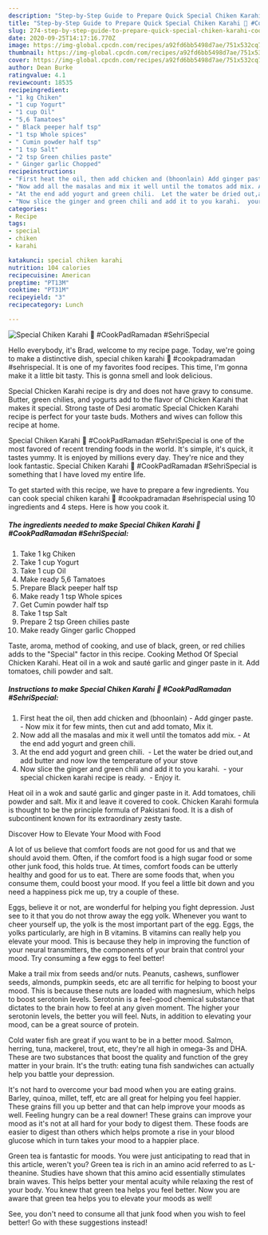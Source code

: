 ```yaml
---
description: "Step-by-Step Guide to Prepare Quick Special Chiken Karahi 💝 #CookPadRamadan #SehriSpecial"
title: "Step-by-Step Guide to Prepare Quick Special Chiken Karahi 💝 #CookPadRamadan #SehriSpecial"
slug: 274-step-by-step-guide-to-prepare-quick-special-chiken-karahi-cookpadramadan-sehrispecial
date: 2020-09-25T14:17:16.770Z
image: https://img-global.cpcdn.com/recipes/a92fd6bb5498d7ae/751x532cq70/special-chiken-karahi-💝-cookpadramadan-sehrispecial-recipe-main-photo.jpg
thumbnail: https://img-global.cpcdn.com/recipes/a92fd6bb5498d7ae/751x532cq70/special-chiken-karahi-💝-cookpadramadan-sehrispecial-recipe-main-photo.jpg
cover: https://img-global.cpcdn.com/recipes/a92fd6bb5498d7ae/751x532cq70/special-chiken-karahi-💝-cookpadramadan-sehrispecial-recipe-main-photo.jpg
author: Dean Burke
ratingvalue: 4.1
reviewcount: 18535
recipeingredient:
- "1 kg Chiken"
- "1 cup Yogurt"
- "1 cup Oil"
- "5,6 Tamatoes"
- " Black peeper half tsp"
- "1 tsp Whole spices"
- " Cumin powder half tsp"
- "1 tsp Salt"
- "2 tsp Green chilies paste"
- " Ginger garlic Chopped"
recipeinstructions:
- "First heat the oil, then add chicken and (bhoonlain) Add ginger paste.  Now mix it for few mints, then cut and add tomato, Mix it."
- "Now add all the masalas and mix it well until the tomatos add mix. At the end add yogurt and green chili."
- "At the end add yogurt and green chili.  Let the water be dried out,and add butter and now low the temperature of your stove"
- "Now slice the ginger and green chili and add it to you karahi.  your special chicken karahi recipe is ready.  Enjoy it."
categories:
- Recipe
tags:
- special
- chiken
- karahi

katakunci: special chiken karahi 
nutrition: 104 calories
recipecuisine: American
preptime: "PT13M"
cooktime: "PT31M"
recipeyield: "3"
recipecategory: Lunch

---
```



![Special Chiken Karahi 💝 #CookPadRamadan #SehriSpecial](https://img-global.cpcdn.com/recipes/a92fd6bb5498d7ae/751x532cq70/special-chiken-karahi-💝-cookpadramadan-sehrispecial-recipe-main-photo.jpg)

Hello everybody, it's Brad, welcome to my recipe page. Today, we're going to make a distinctive dish, special chiken karahi 💝 #cookpadramadan #sehrispecial. It is one of my favorites food recipes. This time, I'm gonna make it a little bit tasty. This is gonna smell and look delicious.

Special Chicken Karahi recipe is dry and does not have gravy to consume. Butter, green chilies, and yogurts add to the flavor of Chicken Karahi that makes it special. Strong taste of Desi aromatic Special Chicken Karahi recipe is perfect for your taste buds. Mothers and wives can follow this recipe at home.

Special Chiken Karahi 💝 #CookPadRamadan #SehriSpecial is one of the most favored of recent trending foods in the world. It's simple, it's quick, it tastes yummy. It is enjoyed by millions every day. They're nice and they look fantastic. Special Chiken Karahi 💝 #CookPadRamadan #SehriSpecial is something that I have loved my entire life.


To get started with this recipe, we have to prepare a few ingredients. You can cook special chiken karahi 💝 #cookpadramadan #sehrispecial using 10 ingredients and 4 steps. Here is how you cook it.

<!--inarticleads1-->

##### The ingredients needed to make Special Chiken Karahi 💝 #CookPadRamadan #SehriSpecial:

1. Take 1 kg Chiken
1. Take 1 cup Yogurt
1. Take 1 cup Oil
1. Make ready 5,6 Tamatoes
1. Prepare  Black peeper half tsp
1. Make ready 1 tsp Whole spices
1. Get  Cumin powder half tsp
1. Take 1 tsp Salt
1. Prepare 2 tsp Green chilies paste
1. Make ready  Ginger garlic Chopped


Taste, aroma, method of cooking, and use of black, green, or red chilies adds to the &#34;Special&#34; factor in this recipe. Cooking Method Of Special Chicken Karahi. Heat oil in a wok and sauté garlic and ginger paste in it. Add tomatoes, chili powder and salt. 

<!--inarticleads2-->

##### Instructions to make Special Chiken Karahi 💝 #CookPadRamadan #SehriSpecial:

1. First heat the oil, then add chicken and (bhoonlain) - Add ginger paste.  - Now mix it for few mints, then cut and add tomato, Mix it.
1. Now add all the masalas and mix it well until the tomatos add mix. - At the end add yogurt and green chili.
1. At the end add yogurt and green chili.  - Let the water be dried out,and add butter and now low the temperature of your stove
1. Now slice the ginger and green chili and add it to you karahi.  - your special chicken karahi recipe is ready.  - Enjoy it.


Heat oil in a wok and sauté garlic and ginger paste in it. Add tomatoes, chili powder and salt. Mix it and leave it covered to cook. Chicken Karahi formula is thought to be the principle formula of Pakistani food. It is a dish of subcontinent known for its extraordinary zesty taste. 

Discover How to Elevate Your Mood with Food


A lot of us believe that comfort foods are not good for us and that we should avoid them. Often, if the comfort food is a high sugar food or some other junk food, this holds true. At times, comfort foods can be utterly healthy and good for us to eat. There are some foods that, when you consume them, could boost your mood. If you feel a little bit down and you need a happiness pick me up, try a couple of these.

Eggs, believe it or not, are wonderful for helping you fight depression. Just see to it that you do not throw away the egg yolk. Whenever you want to cheer yourself up, the yolk is the most important part of the egg. Eggs, the yolks particularly, are high in B vitamins. B vitamins can really help you elevate your mood. This is because they help in improving the function of your neural transmitters, the components of your brain that control your mood. Try consuming a few eggs to feel better!

Make a trail mix from seeds and/or nuts. Peanuts, cashews, sunflower seeds, almonds, pumpkin seeds, etc are all terrific for helping to boost your mood. This is because these nuts are loaded with magnesium, which helps to boost serotonin levels. Serotonin is a feel-good chemical substance that dictates to the brain how to feel at any given moment. The higher your serotonin levels, the better you will feel. Nuts, in addition to elevating your mood, can be a great source of protein.

Cold water fish are great if you want to be in a better mood. Salmon, herring, tuna, mackerel, trout, etc, they're all high in omega-3s and DHA. These are two substances that boost the quality and function of the grey matter in your brain. It's the truth: eating tuna fish sandwiches can actually help you battle your depression. 

It's not hard to overcome your bad mood when you are eating grains. Barley, quinoa, millet, teff, etc are all great for helping you feel happier. These grains fill you up better and that can help improve your moods as well. Feeling hungry can be a real downer! These grains can improve your mood as it's not at all hard for your body to digest them. These foods are easier to digest than others which helps promote a rise in your blood glucose which in turn takes your mood to a happier place.

Green tea is fantastic for moods. You were just anticipating to read that in this article, weren't you? Green tea is rich in an amino acid referred to as L-theanine. Studies have shown that this amino acid essentially stimulates brain waves. This helps better your mental acuity while relaxing the rest of your body. You knew that green tea helps you feel better. Now you are aware that green tea helps you to elevate your moods as well!

See, you don't need to consume all that junk food when you wish to feel better! Go  with  these suggestions  instead!

